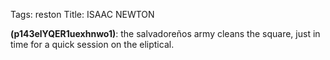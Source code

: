 Tags: reston
Title: ISAAC NEWTON
  
**(p143elYQER1uexhnwo1)**: the salvadoreños army cleans the square, just in time for a quick session on the eliptical.